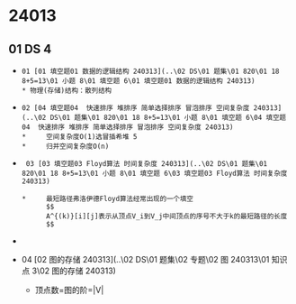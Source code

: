 # 24013 



## 01 DS 4

*     01 [01 填空题01 数据的逻辑结构 240313](..\02 DS\01 题集\01 820\01 18 8+5=13\01 小题 8\01 填空题 6\01 填空题01 数据的逻辑结构 240313) 
      * 物理(存储)结构：散列结构

*     02 [04 填空题04  快速排序 堆排序 简单选择排序 冒泡排序 空间复杂度 240313](..\02 DS\01 题集\01 820\01 18 8+5=13\01 小题 8\01 填空题 6\04 填空题04  快速排序 堆排序 简单选择排序 冒泡排序 空间复杂度 240313) 
      *     空间复杂度O(1)选冒插希堆 5
      *     归并空间复杂度O(n)

*      03 [03 填空题03 Floyd算法 时间复杂度 240313](..\02 DS\01 题集\01 820\01 18 8+5=13\01 小题 8\01 填空题 6\03 填空题03 Floyd算法 时间复杂度 240313) 

      *     最短路径弗洛伊德Floyd算法经常出现的一个填空
            $$
            A^{(k)}[i][j]表示从顶点V_i到V_j中间顶点的序号不大于k的最短路径的长度
            $$
            
      
*     

* 04  [02 图的存储 240313](..\02 DS\01 题集\02 专题\02 图 240313\01 知识点 3\02 图的存储 240313) 
  * 顶点数=图的阶=|V|
